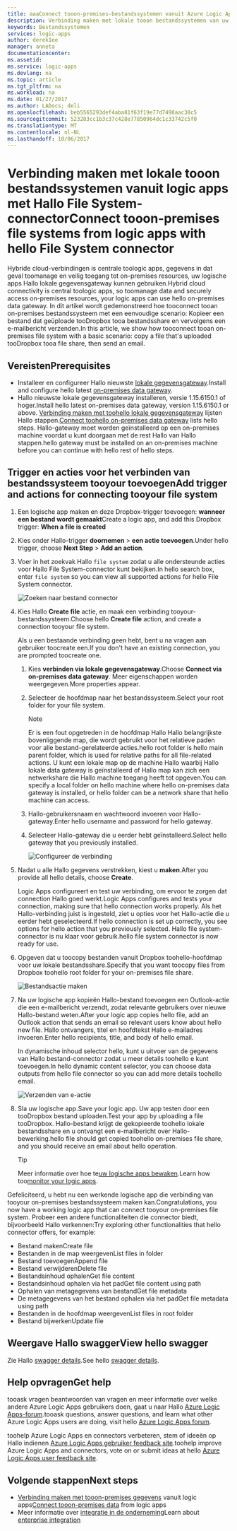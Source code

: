 ```yaml
---
title: aaaConnect tooon-premises-bestandssystemen vanuit Azure Logic Apps | Microsoft Docs
description: Verbinding maken met lokale tooon bestandssystemen van uw werkstroom logic app via Hallo lokale gegevensgateway en File System-connector
keywords: Bestandssystemen
services: logic-apps
author: derek1ee
manager: anneta
documentationcenter: 
ms.assetid: 
ms.service: logic-apps
ms.devlang: na
ms.topic: article
ms.tgt_pltfrm: na
ms.workload: na
ms.date: 01/27/2017
ms.author: LADocs; deli
ms.openlocfilehash: beb5565293def4aba81f63f19e77d7498aac38c5
ms.sourcegitcommit: 523283cc1b3c37c428e77850964dc1c33742c5f0
ms.translationtype: MT
ms.contentlocale: nl-NL
ms.lasthandoff: 10/06/2017
---
```

# <a name="connect-tooon-premises-file-systems-from-logic-apps-with-hello-file-system-connector"></a><span data-ttu-id="639af-104">Verbinding maken met lokale tooon bestandssystemen vanuit logic apps met Hallo File System-connector</span><span class="sxs-lookup"><span data-stu-id="639af-104">Connect tooon-premises file systems from logic apps with hello File System connector</span></span>

<span data-ttu-id="639af-105">Hybride cloud-verbindingen is centrale toologic apps, gegevens in dat geval toomanage en veilig toegang tot on-premises resources, uw logische apps Hallo lokale gegevensgateway kunnen gebruiken.</span><span class="sxs-lookup"><span data-stu-id="639af-105">Hybrid cloud connectivity is central toologic apps, so toomanage data and securely access on-premises resources, your logic apps can use hello on-premises data gateway.</span></span> <span data-ttu-id="639af-106">In dit artikel wordt gedemonstreerd hoe tooconnect tooan on-premises bestandssysteem met een eenvoudige scenario: Kopieer een bestand dat geüploade tooDropbox tooa bestandsshare en vervolgens een e-mailbericht verzenden.</span><span class="sxs-lookup"><span data-stu-id="639af-106">In this article, we show how tooconnect tooan on-premises file system with a basic scenario: copy a file that's uploaded tooDropbox tooa file share, then send an email.</span></span>

## <a name="prerequisites"></a><span data-ttu-id="639af-107">Vereisten</span><span class="sxs-lookup"><span data-stu-id="639af-107">Prerequisites</span></span>

- <span data-ttu-id="639af-108">Installeer en configureer Hallo nieuwste [lokale gegevensgateway](https://www.microsoft.com/download/details.aspx?id=53127).</span><span class="sxs-lookup"><span data-stu-id="639af-108">Install and configure hello latest [on-premises data gateway](https://www.microsoft.com/download/details.aspx?id=53127).</span></span>
- <span data-ttu-id="639af-109">Hallo nieuwste lokale gegevensgateway installeren, versie 1.15.6150.1 of hoger.</span><span class="sxs-lookup"><span data-stu-id="639af-109">Install hello latest on-premises data gateway, version 1.15.6150.1 or above.</span></span> <span data-ttu-id="639af-110">[Verbinding maken met toohello lokale gegevensgateway](http://aka.ms/logicapps-gateway) lijsten Hallo stappen.</span><span class="sxs-lookup"><span data-stu-id="639af-110">[Connect toohello on-premises data gateway](http://aka.ms/logicapps-gateway) lists hello steps.</span></span> <span data-ttu-id="639af-111">Hallo-gateway moet worden geïnstalleerd op een on-premises machine voordat u kunt doorgaan met de rest Hallo van Hallo stappen.</span><span class="sxs-lookup"><span data-stu-id="639af-111">hello gateway must be installed on an on-premises machine before you can continue with hello rest of hello steps.</span></span>

## <a name="add-trigger-and-actions-for-connecting-tooyour-file-system"></a><span data-ttu-id="639af-112">Trigger en acties voor het verbinden van bestandssysteem tooyour toevoegen</span><span class="sxs-lookup"><span data-stu-id="639af-112">Add trigger and actions for connecting tooyour file system</span></span>

1. <span data-ttu-id="639af-113">Een logische app maken en deze Dropbox-trigger toevoegen: **wanneer een bestand wordt gemaakt**</span><span class="sxs-lookup"><span data-stu-id="639af-113">Create a logic app, and add this Dropbox trigger: **When a file is created**</span></span> 
2. <span data-ttu-id="639af-114">Kies onder Hallo-trigger **doornemen** > **een actie toevoegen**.</span><span class="sxs-lookup"><span data-stu-id="639af-114">Under hello trigger, choose **Next Step** > **Add an action**.</span></span> 
3. <span data-ttu-id="639af-115">Voer in het zoekvak Hallo `file system` zodat u alle ondersteunde acties voor Hallo File System-connector kunt bekijken.</span><span class="sxs-lookup"><span data-stu-id="639af-115">In hello search box, enter `file system` so you can view all supported actions for hello File System connector.</span></span>

   ![Zoeken naar bestand connector](media/logic-apps-using-file-connector/search-file-connector.png)

2. <span data-ttu-id="639af-117">Kies Hallo **Create file** actie, en maak een verbinding tooyour-bestandssysteem.</span><span class="sxs-lookup"><span data-stu-id="639af-117">Choose hello **Create file** action, and create a connection tooyour file system.</span></span>

   <span data-ttu-id="639af-118">Als u een bestaande verbinding geen hebt, bent u na vragen aan gebruiker toocreate een.</span><span class="sxs-lookup"><span data-stu-id="639af-118">If you don't have an existing connection, you are prompted toocreate one.</span></span>

   1. <span data-ttu-id="639af-119">Kies **verbinden via lokale gegevensgateway**.</span><span class="sxs-lookup"><span data-stu-id="639af-119">Choose **Connect via on-premises data gateway**.</span></span> <span data-ttu-id="639af-120">Meer eigenschappen worden weergegeven.</span><span class="sxs-lookup"><span data-stu-id="639af-120">More properties appear.</span></span>
   2. <span data-ttu-id="639af-121">Selecteer de hoofdmap naar het bestandssysteem.</span><span class="sxs-lookup"><span data-stu-id="639af-121">Select your root folder for your file system.</span></span>
      
       > [!NOTE]
       > <span data-ttu-id="639af-122">Er is een fout opgetreden in de hoofdmap Hallo Hallo belangrijkste bovenliggende map, die wordt gebruikt voor het relatieve paden voor alle bestand-gerelateerde acties.</span><span class="sxs-lookup"><span data-stu-id="639af-122">hello root folder is hello main parent folder, which is used for relative paths for all file-related actions.</span></span> <span data-ttu-id="639af-123">U kunt een lokale map op de machine Hallo waarbij Hallo lokale data gateway is geïnstalleerd of Hallo map kan zich een netwerkshare die Hallo machine toegang heeft tot opgeven.</span><span class="sxs-lookup"><span data-stu-id="639af-123">You can specify a local folder on hello machine where hello on-premises data gateway is installed, or hello folder can be a network share that hello machine can access.</span></span>

   3. <span data-ttu-id="639af-124">Hallo-gebruikersnaam en wachtwoord invoeren voor Hallo-gateway.</span><span class="sxs-lookup"><span data-stu-id="639af-124">Enter hello username and password for hello gateway.</span></span>
   4. <span data-ttu-id="639af-125">Selecteer Hallo-gateway die u eerder hebt geïnstalleerd.</span><span class="sxs-lookup"><span data-stu-id="639af-125">Select hello gateway that you previously installed.</span></span>

       ![Configureer de verbinding](media/logic-apps-using-file-connector/create-file.png)

3. <span data-ttu-id="639af-127">Nadat u alle Hallo gegevens verstrekken, kiest u **maken**.</span><span class="sxs-lookup"><span data-stu-id="639af-127">After you provide all hello details, choose **Create**.</span></span> 

   <span data-ttu-id="639af-128">Logic Apps configureert en test uw verbinding, om ervoor te zorgen dat connection Hallo goed werkt.</span><span class="sxs-lookup"><span data-stu-id="639af-128">Logic Apps configures and tests your connection, making sure that hello connection works properly.</span></span> 
   <span data-ttu-id="639af-129">Als het Hallo-verbinding juist is ingesteld, ziet u opties voor het Hallo-actie die u eerder hebt geselecteerd.</span><span class="sxs-lookup"><span data-stu-id="639af-129">If hello connection is set up correctly, you see options for hello action that you previously selected.</span></span> 
   <span data-ttu-id="639af-130">Hallo file system-connector is nu klaar voor gebruik.</span><span class="sxs-lookup"><span data-stu-id="639af-130">hello file system connector is now ready for use.</span></span>

4. <span data-ttu-id="639af-131">Opgeven dat u toocopy bestanden vanuit Dropbox toohello-hoofdmap voor uw lokale bestandsshare.</span><span class="sxs-lookup"><span data-stu-id="639af-131">Specify that you want toocopy files from Dropbox toohello root folder for your on-premises file share.</span></span>

   ![Bestandsactie maken](media/logic-apps-using-file-connector/create-file-filled.png)

5. <span data-ttu-id="639af-133">Na uw logische app kopieën Hallo-bestand toevoegen een Outlook-actie die een e-mailbericht verzendt, zodat relevante gebruikers over nieuwe Hallo-bestand weten.</span><span class="sxs-lookup"><span data-stu-id="639af-133">After your logic app copies hello file, add an Outlook action that sends an email so relevant users know about hello new file.</span></span> <span data-ttu-id="639af-134">Hallo ontvangers, titel en hoofdtekst Hallo e-mailadres invoeren.</span><span class="sxs-lookup"><span data-stu-id="639af-134">Enter hello recipients, title, and body of hello email.</span></span> 

   <span data-ttu-id="639af-135">In dynamische inhoud selector hello, kunt u uitvoer van de gegevens van Hallo bestand-connector zodat u meer details toohello e kunt toevoegen.</span><span class="sxs-lookup"><span data-stu-id="639af-135">In hello dynamic content selector, you can choose data outputs from hello file connector so you can add more details toohello email.</span></span>

   ![Verzenden van e-actie](media/logic-apps-using-file-connector/send-email.png)

6. <span data-ttu-id="639af-137">Sla uw logische app.</span><span class="sxs-lookup"><span data-stu-id="639af-137">Save your logic app.</span></span> <span data-ttu-id="639af-138">Uw app testen door een tooDropbox bestand uploaden.</span><span class="sxs-lookup"><span data-stu-id="639af-138">Test your app by uploading a file tooDropbox.</span></span> <span data-ttu-id="639af-139">Hallo-bestand krijgt de gekopieerde toohello lokale bestandsshare en u ontvangt een e-mailbericht over Hallo-bewerking.</span><span class="sxs-lookup"><span data-stu-id="639af-139">hello file should get copied toohello on-premises file share, and you should receive an email about hello operation.</span></span>

   > [!TIP] 
   > <span data-ttu-id="639af-140">Meer informatie over hoe te[uw logische apps bewaken](../logic-apps/logic-apps-monitor-your-logic-apps.md).</span><span class="sxs-lookup"><span data-stu-id="639af-140">Learn how too[monitor your logic apps](../logic-apps/logic-apps-monitor-your-logic-apps.md).</span></span>

<span data-ttu-id="639af-141">Gefeliciteerd, u hebt nu een werkende logische app die verbinding van tooyour on-premises bestandssysteem maken kan.</span><span class="sxs-lookup"><span data-stu-id="639af-141">Congratulations, you now have a working logic app that can connect tooyour on-premises file system.</span></span> <span data-ttu-id="639af-142">Probeer een andere functionaliteiten die connector biedt, bijvoorbeeld Hallo verkennen:</span><span class="sxs-lookup"><span data-stu-id="639af-142">Try exploring other functionalities that hello connector offers, for example:</span></span>

- <span data-ttu-id="639af-143">Bestand maken</span><span class="sxs-lookup"><span data-stu-id="639af-143">Create file</span></span>
- <span data-ttu-id="639af-144">Bestanden in de map weergeven</span><span class="sxs-lookup"><span data-stu-id="639af-144">List files in folder</span></span>
- <span data-ttu-id="639af-145">Bestand toevoegen</span><span class="sxs-lookup"><span data-stu-id="639af-145">Append file</span></span>
- <span data-ttu-id="639af-146">Bestand verwijderen</span><span class="sxs-lookup"><span data-stu-id="639af-146">Delete file</span></span>
- <span data-ttu-id="639af-147">Bestandsinhoud ophalen</span><span class="sxs-lookup"><span data-stu-id="639af-147">Get file content</span></span>
- <span data-ttu-id="639af-148">Bestandsinhoud ophalen via het pad</span><span class="sxs-lookup"><span data-stu-id="639af-148">Get file content using path</span></span>
- <span data-ttu-id="639af-149">Ophalen van metagegevens van bestand</span><span class="sxs-lookup"><span data-stu-id="639af-149">Get file metadata</span></span>
- <span data-ttu-id="639af-150">De metagegevens van het bestand ophalen via het pad</span><span class="sxs-lookup"><span data-stu-id="639af-150">Get file metadata using path</span></span>
- <span data-ttu-id="639af-151">Bestanden in de hoofdmap weergeven</span><span class="sxs-lookup"><span data-stu-id="639af-151">List files in root folder</span></span>
- <span data-ttu-id="639af-152">Bestand bijwerken</span><span class="sxs-lookup"><span data-stu-id="639af-152">Update file</span></span>

## <a name="view-hello-swagger"></a><span data-ttu-id="639af-153">Weergave Hallo swagger</span><span class="sxs-lookup"><span data-stu-id="639af-153">View hello swagger</span></span>
<span data-ttu-id="639af-154">Zie Hallo [swagger details](/connectors/fileconnector/).</span><span class="sxs-lookup"><span data-stu-id="639af-154">See hello [swagger details](/connectors/fileconnector/).</span></span> 

## <a name="get-help"></a><span data-ttu-id="639af-155">Help opvragen</span><span class="sxs-lookup"><span data-stu-id="639af-155">Get help</span></span>

<span data-ttu-id="639af-156">tooask vragen beantwoorden van vragen en meer informatie over welke andere Azure Logic Apps gebruikers doen, gaat u naar Hallo [Azure Logic Apps-forum](https://social.msdn.microsoft.com/Forums/en-US/home?forum=azurelogicapps).</span><span class="sxs-lookup"><span data-stu-id="639af-156">tooask questions, answer questions, and learn what other Azure Logic Apps users are doing, visit hello [Azure Logic Apps forum](https://social.msdn.microsoft.com/Forums/en-US/home?forum=azurelogicapps).</span></span>

<span data-ttu-id="639af-157">toohelp Azure Logic Apps en connectors verbeteren, stem of ideeën op Hallo indienen [Azure Logic Apps gebruiker feedback site](http://aka.ms/logicapps-wish).</span><span class="sxs-lookup"><span data-stu-id="639af-157">toohelp improve Azure Logic Apps and connectors, vote on or submit ideas at hello [Azure Logic Apps user feedback site](http://aka.ms/logicapps-wish).</span></span>

## <a name="next-steps"></a><span data-ttu-id="639af-158">Volgende stappen</span><span class="sxs-lookup"><span data-stu-id="639af-158">Next steps</span></span>

- <span data-ttu-id="639af-159">[Verbinding maken met tooon-premises gegevens](../logic-apps/logic-apps-gateway-connection.md) vanuit logic apps</span><span class="sxs-lookup"><span data-stu-id="639af-159">[Connect tooon-premises data](../logic-apps/logic-apps-gateway-connection.md) from logic apps</span></span>
- <span data-ttu-id="639af-160">Meer informatie over [integratie in de onderneming](../logic-apps/logic-apps-enterprise-integration-overview.md)</span><span class="sxs-lookup"><span data-stu-id="639af-160">Learn about [enterprise integration](../logic-apps/logic-apps-enterprise-integration-overview.md)</span></span>
